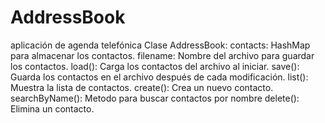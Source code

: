 # AddressBook
 aplicación de agenda telefónica
Clase AddressBook:
contacts: HashMap para almacenar los contactos.
filename: Nombre del archivo para guardar los contactos.
load(): Carga los contactos del archivo al iniciar.
save(): Guarda los contactos en el archivo después de cada modificación.
list(): Muestra la lista de contactos.
create(): Crea un nuevo contacto.
searchByName(): Metodo para buscar contactos por nombre
delete(): Elimina un contacto.
